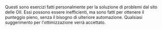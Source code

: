 Questi sono esercizi fatti personalmente per la soluzione di problemi dal sito delle OII.
Essi possono essere inefficienti, ma sono fatti per ottenere il punteggio pieno, senza il bisogno di ulteriore automazione.
Qualsiasi suggerimento per l'ottimizzazione verrà accettato.
